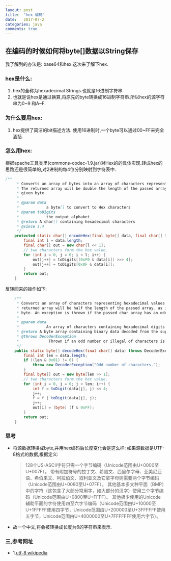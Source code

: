 ```yaml
---
layout: post
title:  "hex 编码"
date:   2017-07-2
categories: java
comments: true
---
```

## 在编码的时候如何将byte[]数据以String保存
我了解到的办法是: base64和hex.这次来了解下hex.

### hex是什么:
1. hex的全称为hexadecimal Strings.也就是16进制字符串.
2. 也就是说hex是通过换算,将原先的byte转换成16进制字符串.所以hex的源字符串为0~9 和A~F. 

### 为什么要用hex:
1.  hex提供了简洁的bit描述方法. 使用16进制时,一个byte可以通过00~FF来完全涵括.

### 怎么用hex:
根据apache工具类里(commons-codec-1.9.jar)对Hex的的具体实现.转成hex的思路还是很简单的,对2进制的每4位分别映射到字符表中.
```java
/**
     * Converts an array of bytes into an array of characters representing the hexadecimal values of each byte in order.
     * The returned array will be double the length of the passed array, as it takes two characters to represent any
     * given byte.
     *
     * @param data
     *            a byte[] to convert to Hex characters
     * @param toDigits
     *            the output alphabet
     * @return A char[] containing hexadecimal characters
     * @since 1.4
     */
    protected static char[] encodeHex(final byte[] data, final char[] toDigits) {
        final int l = data.length;
        final char[] out = new char[l << 1];
        // two characters form the hex value.
        for (int i = 0, j = 0; i < l; i++) {
            out[j++] = toDigits[(0xF0 & data[i]) >>> 4];
            out[j++] = toDigits[0x0F & data[i]];
        }
        return out;
    }
```
反转回来的操作如下:
```java
    /**
     * Converts an array of characters representing hexadecimal values into an array of bytes of those same values. The
     * returned array will be half the length of the passed array, as it takes two characters to represent any given
     * byte. An exception is thrown if the passed char array has an odd number of elements.
     *
     * @param data
     *            An array of characters containing hexadecimal digits
     * @return A byte array containing binary data decoded from the supplied char array.
     * @throws DecoderException
     *             Thrown if an odd number or illegal of characters is supplied
     */
    public static byte[] decodeHex(final char[] data) throws DecoderException {
        final int len = data.length;
        if ((len & 0x01) != 0) {
            throw new DecoderException("Odd number of characters.");
        }
        final byte[] out = new byte[len >> 1];
        // two characters form the hex value.
        for (int i = 0, j = 0; j < len; i++) {
            int f = toDigit(data[j], j) << 4;
            j++;
            f = f | toDigit(data[j], j);
            j++;
            out[i] = (byte) (f & 0xFF);
        }
        return out;
    }
```

### 思考
- 将源数据转换成byte,并用hex编码后长度变化会是这么样:
 如果源数据是UTF-8格式的数据,根据定义:
   >  128个US-ASCII字符只需一个字节编码（Unicode范围由U+0000至U+007F）。
   >  带有附加符号的拉丁文、希腊文、西里尔字母、亚美尼亚语、希伯来文、阿拉伯文、叙利亚文及它拿字母则需要两个字节编码（Unicode范围由U+0080至U+07FF）。
   >  其他基本多文种平面（BMP）中的字符（这包含了大部分常用字，如大部分的汉字）使用三个字节编码（Unicode范围由U+0800至U+FFFF）。
   >  其他极少使用的Unicode 辅助平面的字符使用四至六字节编码（Unicode范围由U+10000至U+1FFFFF使用四字节，Unicode范围由U+200000至U+3FFFFFF使用五字节，Unicode范围由U+4000000至U+7FFFFFFF使用六字节）。

- 故一个中文,将会被转换成长度为6的字符串来表示.

### 三,参考网址

* 1.[utf-8 wikipedia](https://zh.wikipedia.org/wiki/UTF-8)

